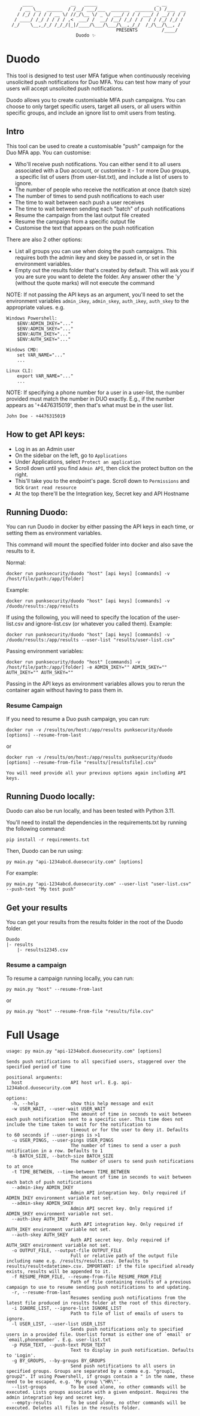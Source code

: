 ```
      ____              __   _____                      _ __       
     / __ \__  ______  / /__/ ___/___  _______  _______(_) /___  __
    / /_/ / / / / __ \/ //_/\__ \/ _ \/ ___/ / / / ___/ / __/ / / /
   / ____/ /_/ / / / / ,<  ___/ /  __/ /__/ /_/ / /  / / /_/ /_/ / 
  /_/    \__,_/_/ /_/_/|_|/____/\___/\___/\__,_/_/  /_/\__/\__, /  
                                         PRESENTS         /____/  
                          Duodo ✨
```

# Duodo
This tool is designed to test user MFA fatigue when continuously receiving unsolicited push notifications for Duo MFA. You can test how many of your users will accept unsolicited push notifications.

Duodo allows you to create customisable MFA push campaigns. You can choose to only target specific users, target all users, or all users within specific groups, and include an ignore list to omit users from testing.

## Intro
This tool can be used to create a customisable "push" campaign for the Duo MFA app. You can customise:
- Who'll receive push notifications. You can either send it to all users associated with a Duo account, or customise it - 1 or more Duo groups, a specific list of users (from user-list.txt), and include a list of users to ignore.
- The number of people who receive the notification at once (batch size)
- The number of times to send push notifications to each user
- The time to wait between each push a user receives
- The time to wait between sending each "batch" of push notifications
- Resume the campaign from the last output file created
- Resume the campaign from a specific output file
- Customise the text that appears on the push notification

There are also 2 other options:
- List all groups you can use when doing the push campaigns. This requires both the admin ikey and skey be passed in, or set in the environment variables.
- Empty out the results folder that's created by default. This will ask you if you are sure you want to delete the folder. Any answer other the 'y' (without the quote marks) will not execute the command


NOTE: If not passing the API keys as an argument, you'll need to set the environment variables `admin_ikey`, `admin_skey`, `auth_ikey`, `auth_skey` to the appropriate values. e.g. 

```
Windows Powershell:
    $ENV:ADMIN_IKEY="..."
    $ENV:ADMIN_SKEY="..."
    $ENV:AUTH_IKEY="..."
    $ENV:AUTH_SKEY="..."
    
Windows CMD:
    set VAR_NAME="..."
    ...

Linux CLI:
    export VAR_NAME="..."
    ...
```

NOTE: If specifying a phone number for a user in a user-list, the number provided must match the number in DUO exactly. E.g., if the number appears as '+4476315019', then that's what must be in the user list.

```
John Doe - +4476315019
```

## How to get API keys:
- Log in as an Admin user
- On the sidebar on the left, go to `Applications`
- Under Applications, select `Protect an application`
- Scroll down until you find `Admin API`, then click the protect button on the right.
- This'll take you to the endpoint's page. Scroll down to `Permissions` and tick `Grant read resource`
- At the top there'll be the Integration key, Secret key and API Hostname

## Running Duodo:
You can run Duodo in docker by either passing the API keys in  each time, or setting them as environment variables.

This command will mount the specified folder into docker and also save the results to it.

Normal:
```
docker run punksecurity/duodo "host" [api keys] [commands] -v /host/file/path:/app/[folder]
```
Example:
```
docker run punksecurity/duodo "host" [api keys] [commands] -v /duodo/results:/app/results
```
If using the following, you will need to specify the location of the user-list.csv and ignore-list.csv (or whatever you called them).
Example:
```
docker run punksecurity/duodo "host" [api keys] [commands] -v /duodo/results:/app/results --user-list "results/user-list.csv"
```

Passing environment variables:
```
docker run punksecurity/duodo "host" [commands] -v /host/file/path:/app/[folder] -e ADMIN_IKEY="" ADMIN_SKEY="" AUTH_IKEY="" AUTH_SKEY=""
```
Passing in the API keys as environment variables allows you to rerun the container again without having to pass them in.


### Resume Campaign
If you need to resume a Duo push campaign, you can run:
```
docker run -v /results/on/host:/app/results punksecurity/duodo [options] --resume-from-last
```
or
```
docker run -v /results/on/host:/app/results punksecurity/duodo [options] --resume-from-file "results/[resultsfile].csv"
```
`You will need provide all your previous options again including API keys.`

## Running Duodo locally:
Duodo can also be run locally, and has been tested with Python 3.11.

You'll need to install the dependencies in the requirements.txt by running the following command:
```
pip install -r requirements.txt
```

Then, Duodo can be run using:
```
py main.py "api-1234abcd.duosecurity.com" [options]
```

For example:
```
py main.py "api-1234abcd.duosecurity.com" --user-list "user-list.csv" --push-text "My test push"
```

## Get your results
You can get your results from the results folder in the root of the Duodo folder.
```
Duodo
|- results
    |- results12345.csv
```

### Resume a campaign
To resume a campaign running locally, you can run:
```
py main.py "host" --resume-from-last
```
or
```
py main.py "host" --resume-from-file "results/file.csv"
```

# Full Usage
```
usage: py main.py "api-1234abcd.duosecurity.com" [options]

Sends push notifications to all specified users, staggered over the specified period of time

positional arguments:
  host                  API host url. E.g. api-1234abcd.duosecurity.com

options:
  -h, --help            show this help message and exit
  -w USER_WAIT, --user-wait USER_WAIT
                        The amount of time in seconds to wait between each push notification sent to a specific user. This time does not include the time taken to wait for the notification to      
                        timeout or for the user to deny it. Defaults to 60 seconds if --user-pings is >1
  -u USER_PINGS, --user-pings USER_PINGS
                        The number of times to send a user a push notification in a row. Defaults to 1
  -b BATCH_SIZE, --batch-size BATCH_SIZE
                        The number of users to send push notifications to at once
  -t TIME_BETWEEN, --time-between TIME_BETWEEN
                        The amount of time in seconds to wait between each batch of push notifications
  --admin-ikey ADMIN_IKEY
                        Admin API integration key. Only required if ADMIN_IKEY environment variable not set.
  --admin-skey ADMIN_SKEY
                        Admin API secret key. Only required if ADMIN_SKEY environment variable not set.
  --auth-ikey AUTH_IKEY
                        Auth API integration key. Only required if AUTH_IKEY environment variable not set.
  --auth-skey AUTH_SKEY
                        Auth API secret key. Only required if AUTH_SKEY environment variable not set.
  -o OUTPUT_FILE, --output-file OUTPUT_FILE
                        Full or relative path of the output file including name e.g. /results/results.csv. Defaults to results/result<datetime>.csv. IMPORTANT: if the file specified already exists, results will be appended to it.
  -f RESUME_FROM_FILE, --resume-from-file RESUME_FROM_FILE
                        Path of file containing results of a previous campaign to use to resume sending push notifications to and updating.
  -r, --resume-from-last
                        Resumes sending push notifications from the latest file produced in results folder at the root of this directory.
  -i IGNORE_LIST, --ignore-list IGNORE_LIST
                        Path to file of list of emails of users to ignore.
  -l USER_LIST, --user-list USER_LIST
                        Sends push notifications only to specified users in a provided file. Userlist format is either one of `email` or `email,phonenumber`. E.g. user-list.txt
  -p PUSH_TEXT, --push-text PUSH_TEXT
                        Text to display in push notification. Defaults to 'Login'.
  -g BY_GROUPS, --by-groups BY_GROUPS
                        Send push notifications to all users in specified groups. Groups are separated by a comma e.g. "group1, group2". If using Powershell, if groups contain a " in the name, these need to be escaped, e.g. 'My group \"HR\"'.
  --list-groups         To be used alone, no other commands will be executed. Lists groups associate with a given endpoint. Requires the admin integration key and secret key.
  --empty-results       To be used alone, no other commands will be executed. Deletes all files in the results folder.
```
